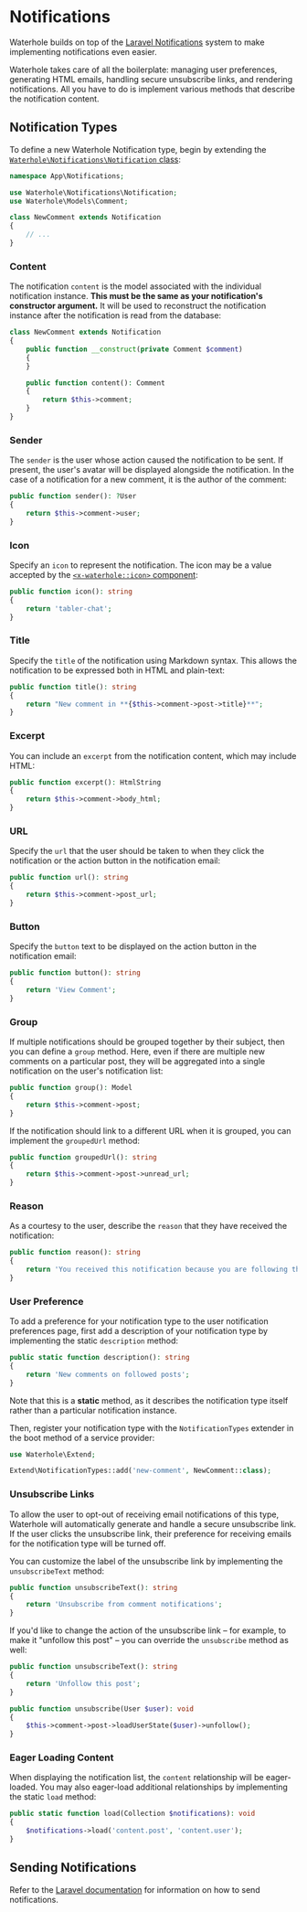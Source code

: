 # Notifications

Waterhole builds on top of the [Laravel Notifications](https://laravel.com/docs/10.x/notifications) system to make implementing notifications even easier.

Waterhole takes care of all the boilerplate: managing user preferences, generating HTML emails, handling secure unsubscribe links, and rendering notifications. All you have to do is implement various methods that describe the notification content.

## Notification Types

To define a new Waterhole Notification type, begin by extending the [`Waterhole\Notifications\Notification` class](reference://Waterhole/Notifications/Notification.html):

```php
namespace App\Notifications;

use Waterhole\Notifications\Notification;
use Waterhole\Models\Comment;

class NewComment extends Notification
{
    // ...
}
```

### Content

The notification `content` is the model associated with the individual notification instance. **This must be the same as your notification's constructor argument.** It will be used to reconstruct the notification instance after the notification is read from the database:

```php
class NewComment extends Notification
{
    public function __construct(private Comment $comment)
    {
    }

    public function content(): Comment
    {
        return $this->comment;
    }
}
```

### Sender

The `sender` is the user whose action caused the notification to be sent. If present, the user's avatar will be displayed alongside the notification. In the case of a notification for a new comment, it is the author of the comment:

```php
public function sender(): ?User
{
    return $this->comment->user;
}
```

### Icon

Specify an `icon` to represent the notification. The icon may be a value accepted by the [`<x-waterhole::icon>` component](./design/icons.md#icon-component):

```php
public function icon(): string
{
    return 'tabler-chat';
}
```

### Title

Specify the `title` of the notification using Markdown syntax. This allows the notification to be expressed both in HTML and plain-text:

```php
public function title(): string
{
    return "New comment in **{$this->comment->post->title}**";
}
```

### Excerpt

You can include an `excerpt` from the notification content, which may include HTML:

```php
public function excerpt(): HtmlString
{
    return $this->comment->body_html;
}
```

### URL

Specify the `url` that the user should be taken to when they click the notification or the action button in the notification email:

```php
public function url(): string
{
    return $this->comment->post_url;
}
```

### Button

Specify the `button` text to be displayed on the action button in the notification email:

```php
public function button(): string
{
    return 'View Comment';
}
```

### Group

If multiple notifications should be grouped together by their subject, then you can define a `group` method. Here, even if there are multiple new comments on a particular post, they will be aggregated into a single notification on the user's notification list:

```php
public function group(): Model
{
    return $this->comment->post;
}
```

If the notification should link to a different URL when it is grouped, you can implement the `groupedUrl` method:

```php
public function groupedUrl(): string
{
    return $this->comment->post->unread_url;
}
```

### Reason

As a courtesy to the user, describe the `reason` that they have received the notification:

```php
public function reason(): string
{
    return 'You received this notification because you are following this post.';
}
```

### User Preference

To add a preference for your notification type to the user notification preferences page, first add a description of your notification type by implementing the static `description` method:

```php
public static function description(): string
{
    return 'New comments on followed posts';
}
```

Note that this is a **static** method, as it describes the notification type itself rather than a particular notification instance.

Then, register your notification type with the `NotificationTypes` extender in the boot method of a service provider:

```php
use Waterhole\Extend;

Extend\NotificationTypes::add('new-comment', NewComment::class);
```

### Unsubscribe Links

To allow the user to opt-out of receiving email notifications of this type, Waterhole will automatically generate and handle a secure unsubscribe link. If the user clicks the unsubscribe link, their preference for receiving emails for the notification type will be turned off.

You can customize the label of the unsubscribe link by implementing the `unsubscribeText` method:

```php
public function unsubscribeText(): string
{
    return 'Unsubscribe from comment notifications';
}
```

If you'd like to change the action of the unsubscribe link – for example, to make it "unfollow this post" – you can override the `unsubscribe` method as well:

```php
public function unsubscribeText(): string
{
    return 'Unfollow this post';
}

public function unsubscribe(User $user): void
{
    $this->comment->post->loadUserState($user)->unfollow();
}
```

### Eager Loading Content

When displaying the notification list, the `content` relationship will be eager-loaded. You may also eager-load additional relationships by implementing the static `load` method:

```php
public static function load(Collection $notifications): void
{
    $notifications->load('content.post', 'content.user');
}
```

## Sending Notifications

Refer to the [Laravel documentation](https://laravel.com/docs/10.x/notifications#sending-notifications) for information on how to send notifications.
